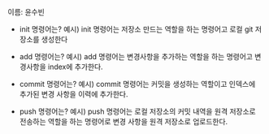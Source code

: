 이름: 윤수빈
- init 명령어는?
예시) init 명령어는 저장소 만드는 역할을 하는 명령어고 로컬 git 저장소를 생성한다

- add 명령어는?
예시) add 명령어는 변경사항을 추가하는 역할을 하는 명령어고 변경사항을 index에 추가한다.

- commit 명령어는?
예시) commit 명령어는 커밋을 생성하는 역할이고 인덱스에 추가된 변경 사항을 이력에 추가한다.

- push 명령어는?
예시) push 명령어는 로컬 저장소의 커밋 내역을 원격 저장소로 전송하는 역할을 하는 명령어로 변경 사항을 원격 저장소로 업로드한다.
